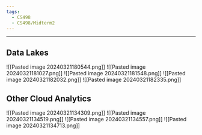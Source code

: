 ```yaml
---
tags:
  - CS498
  - CS498/Midterm2
---
```

---
## Data Lakes
![[Pasted image 20240321180544.png]]
![[Pasted image 20240321181027.png]]
![[Pasted image 20240321181548.png]]
![[Pasted image 20240321182032.png]]
![[Pasted image 20240321182335.png]]
## Other Cloud Analytics
![[Pasted image 20240321134309.png]]
![[Pasted image 20240321134519.png]]
![[Pasted image 20240321134557.png]]
![[Pasted image 20240321134713.png]]
